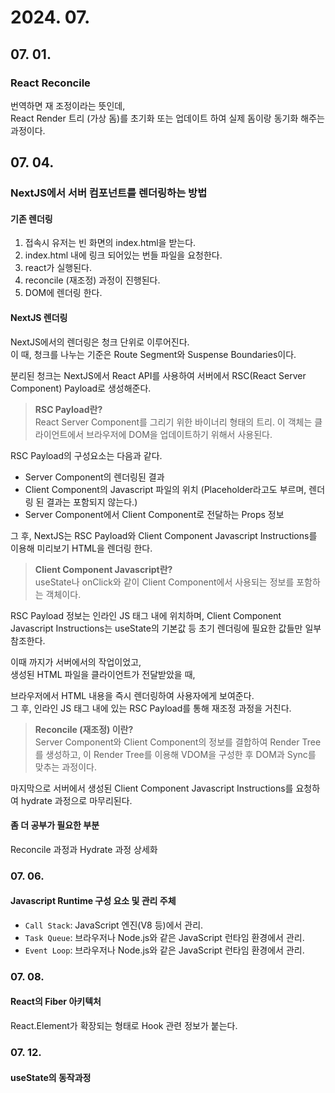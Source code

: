 # 2024. 07.

## 07. 01.

### React Reconcile

번역하면 재 조정이라는 뜻인데,  
React Render 트리 (가상 돔)를 초기화 또는 업데이트 하여 실제 돔이랑 동기화 해주는 과정이다.

## 07. 04.

### NextJS에서 서버 컴포넌트를 렌더링하는 방법

#### 기존 렌더링

1. 접속시 유저는 빈 화면의 index.html을 받는다.
2. index.html 내에 링크 되어있는 번들 파일을 요청한다.
3. react가 실행된다.
4. reconcile (재조정) 과정이 진행된다.
5. DOM에 렌더링 한다.

#### NextJS 렌더링

NextJS에서의 렌더링은 청크 단위로 이루어진다.  
이 때, 청크를 나누는 기준은 Route Segment와 Suspense Boundaries이다.

분리된 청크는 NextJS에서 React API를 사용하여 서버에서 RSC(React Server Component) Payload로 생성해준다.  

> **RSC Payload란?**  
React Server Component를 그리기 위한 바이너리 형태의 트리. 이 객체는 클라이언트에서 브라우저에 DOM을 업데이트하기 위해서 사용된다.

RSC Payload의 구성요소는 다음과 같다.  
- Server Component의 렌더링된 결과
- Client Component의 Javascript 파일의 위치 (Placeholder라고도 부르며, 렌더링 된 결과는 포함되지 않는다.)
- Server Component에서 Client Component로 전달하는 Props 정보

그 후, NextJS는 RSC Payload와 Client Component Javascript Instructions를 이용해 미리보기 HTML을 렌더링 한다.



> **Client Component Javascript란?**  
useState나 onClick와 같이 Client Component에서 사용되는 정보를 포함하는 객체이다.  

RSC Payload 정보는 인라인 JS 태그 내에 위치하며, Client Component Javascript Instructions는 useState의 기본값 등 초기 렌더링에 필요한 값들만 일부 참조한다.

이때 까지가 서버에서의 작업이었고,  
생성된 HTML 파일을 클라이언트가 전달받았을 때,

브라우저에서 HTML 내용을 즉시 렌더링하여 사용자에게 보여준다.  
그 후, 인라인 JS 태그 내에 있는 RSC Payload를 통해 재조정 과정을 거친다.  

> **Reconcile (재조정) 이란?**  
Server Component와 Client Component의 정보를 결합하여 Render Tree를 생성하고, 이 Render Tree를 이용해 VDOM을 구성한 후 DOM과 Sync를 맞추는 과정이다.  

마지막으로 서버에서 생성된 Client Component Javascript Instructions를 요청하여 hydrate 과정으로 마무리된다.


#### 좀 더 공부가 필요한 부분

Reconcile 과정과 Hydrate 과정 상세화

### 07. 06.

#### Javascript Runtime 구성 요소 및 관리 주체

- `Call Stack`: JavaScript 엔진(V8 등)에서 관리.
- `Task Queue`: 브라우저나 Node.js와 같은 JavaScript 런타임 환경에서 관리.
- `Event Loop`: 브라우저나 Node.js와 같은 JavaScript 런타임 환경에서 관리.


### 07. 08.

#### React의 Fiber 아키텍처

React.Element가 확장되는 형태로 Hook 관련 정보가 붙는다.

### 07. 12.

#### useState의 동작과정

